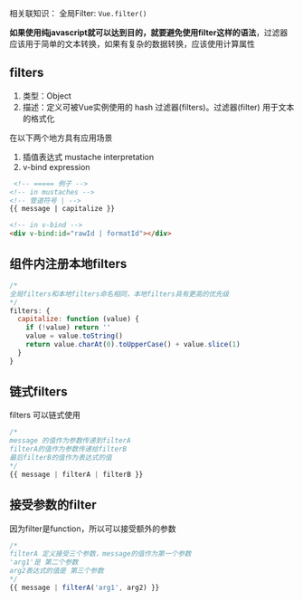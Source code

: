 相关联知识： 全局Filter: `Vue.filter()`

**如果使用纯javascript就可以达到目的，就要避免使用filter这样的语法**，过滤器应该用于简单的文本转换，如果有复杂的数据转换，应该使用计算属性

## filters
1. 类型：Object
2. 描述：定义可被Vue实例使用的 hash 过滤器(filters)。过滤器(filter) 用于文本的格式化


在以下两个地方具有应用场景
1. 插值表达式 mustache interpretation
2. v-bind expression
```html
 <!-- ===== 例子 -->
<!-- in mustaches -->
<!-- 管道符号 | -->
{{ message | capitalize }}

<!-- in v-bind -->
<div v-bind:id="rawId | formatId"></div>
```

## 组件内注册本地filters
```js
/*
全局filters和本地filters命名相同，本地filters具有更高的优先级
*/
filters: {
  capitalize: function (value) {
    if (!value) return ''
    value = value.toString()
    return value.charAt(0).toUpperCase() + value.slice(1)
  }
}
```

## 链式filters
filters 可以链式使用
```js
/*
message 的值作为参数传递到filterA
filterA的值作为参数传递给filterB
最后filterB的值作为表达式的值
*/
{{ message | filterA | filterB }}
```

## 接受参数的filter
因为filter是function，所以可以接受额外的参数

```js
/*
filterA 定义接受三个参数，message的值作为第一个参数
'arg1'是 第二个参数
arg2表达式的值是 第三个参数
*/
{{ message | filterA('arg1', arg2) }}
```